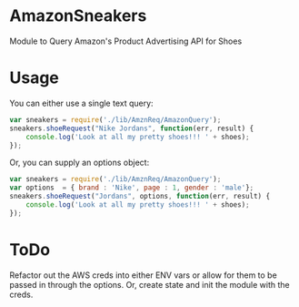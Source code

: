 AmazonSneakers
==============

Module to Query Amazon's Product Advertising API for Shoes

Usage
=====

You can either use a single text query:

```javascript
var sneakers = require('./lib/AmznReq/AmazonQuery');
sneakers.shoeRequest("Nike Jordans", function(err, result) {
    console.log('Look at all my pretty shoes!!! ' + shoes);
});
```

Or, you can supply an options object:
```javascript
var sneakers = require('./lib/AmznReq/AmazonQuery');
var options  = { brand : 'Nike', page : 1, gender : 'male'};
sneakers.shoeRequest("Jordans", options, function(err, result) {
    console.log('Look at all my pretty shoes!!! ' + shoes);
});
```

ToDo
====

Refactor out the AWS creds into either ENV vars or allow for them to be passed in through the options. Or, create state and init the module with the creds. 




